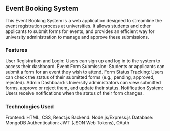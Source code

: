 **<h2>Event Booking System</h2>**

This Event Booking System is a web application designed to streamline the event registration process at universities. It allows students and other applicants to submit forms for events, and provides an efficient way for university administration to manage and approve these submissions.

**<h3>Features</h3>**

User Registration and Login: Users can sign up and log in to the system to access their dashboard.
Event Form Submission: Students or applicants can submit a form for an event they wish to attend.
Form Status Tracking: Users can check the status of their submitted forms (e.g., pending, approved, rejected).
Admin Dashboard: University administrators can view submitted forms, approve or reject them, and update their status.
Notification System: Users receive notifications when the status of their form changes.

**<h3>Technologies Used</h3>**

Frontend: HTML, CSS, React.js
Backend: Node.js/Express.js
Database: MongoDB
Authentication: JWT (JSON Web Tokens), OAuth
